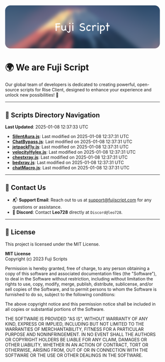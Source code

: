 ![Banner](.github/b.webp)

# 🌍 **We are Fuji Script**

Our global team of developers is dedicated to creating powerful, open-source scripts for Rise Client, designed to enhance your experience and unlock new possibilities! 🌟

---
<!-- SCRIPTS_NAVIGATION_START -->
## 📂 **Scripts Directory Navigation**

**Last Updated**: 2025-01-08 12:37:33 UTC

- **[SilentAura.js](scripts/SilentAura.js)**: Last modified on 2025-01-08 12:37:31 UTC
- **[ChatBypass.js](scripts/ChatBypass.js)**: Last modified on 2025-01-08 12:37:31 UTC
- **[jetpackFly.js](scripts/jetpackFly.js)**: Last modified on 2025-01-08 12:37:31 UTC
- **[velocityHylex.js](scripts/velocityHylex.js)**: Last modified on 2025-01-08 12:37:31 UTC
- **[chestxray.js](scripts/chestxray.js)**: Last modified on 2025-01-08 12:37:31 UTC
- **[bedxray.js](scripts/bedxray.js)**: Last modified on 2025-01-08 12:37:31 UTC
- **[chatMacro.js](scripts/chatMacro.js)**: Last modified on 2025-01-08 12:37:31 UTC

<!-- SCRIPTS_NAVIGATION_END -->

---

## 💬 **Contact Us**  
- 📬 **Support Email**: Reach out to us at [support@fujiscript.com](mailto:support@fujiscript.com) for any questions or assistance.  
- 💬 **Discord**: Contact **Leo728** directly at `Discord@leo728`.

---

## 📜 **License**

This project is licensed under the MIT License.  

**MIT License**  
Copyright (c) 2023 Fuji Scripts  

Permission is hereby granted, free of charge, to any person obtaining a copy of this software and associated documentation files (the "Software"), to deal in the Software without restriction, including without limitation the rights to use, copy, modify, merge, publish, distribute, sublicense, and/or sell copies of the Software, and to permit persons to whom the Software is furnished to do so, subject to the following conditions:  

The above copyright notice and this permission notice shall be included in all copies or substantial portions of the Software.  

THE SOFTWARE IS PROVIDED "AS IS", WITHOUT WARRANTY OF ANY KIND, EXPRESS OR IMPLIED, INCLUDING BUT NOT LIMITED TO THE WARRANTIES OF MERCHANTABILITY, FITNESS FOR A PARTICULAR PURPOSE AND NONINFRINGEMENT. IN NO EVENT SHALL THE AUTHORS OR COPYRIGHT HOLDERS BE LIABLE FOR ANY CLAIM, DAMAGES OR OTHER LIABILITY, WHETHER IN AN ACTION OF CONTRACT, TORT OR OTHERWISE, ARISING FROM, OUT OF OR IN CONNECTION WITH THE SOFTWARE OR THE USE OR OTHER DEALINGS IN THE SOFTWARE.  
